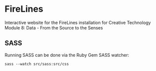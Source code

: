 # FireLines
Interactive website for the FireLines installation for Creative Technology Module 8: Data - From the Source to the Senses

## SASS
Running SASS can be done via the Ruby Gem SASS watcher:

```sass --watch src/sass:src/css```